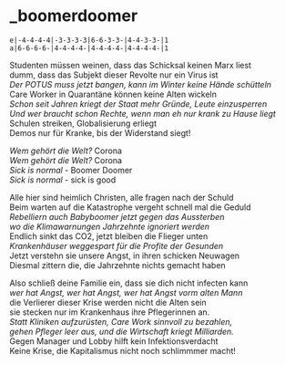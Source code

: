 # _boomerdoomer

```
e|-4-4-4-4|-3-3-3-3|6-6-3-3-|4-4-3-3-|1
a|6-6-6-6-|4-4-4-4-|4-4-4-4-|4-4-4-4-|1
```

Studenten müssen weinen, dass das Schicksal keinen Marx liest  
dumm, dass das Subjekt dieser Revolte nur ein Virus ist  
*Der POTUS muss jetzt bangen, kann im Winter keine Hände schütteln*  
Care Worker in Quarantäne können keine Alten wickeln  
*Schon seit Jahren kriegt der Staat mehr Gründe, Leute einzusperren  
Und wer braucht schon Rechte, wenn man eh nur krank zu Hause liegt*  
Schulen streiken, Globalisierung erliegt  
Demos nur für Kranke, bis der Widerstand siegt!


*Wem gehört die Welt?* Corona  
*Wem gehört die Welt?* Corona  
*Sick is normal* - Boomer Doomer  
*Sick is normal* - sick is good


Alle hier sind heimlich Christen, alle fragen nach der Schuld  
Beim warten auf die Katastrophe vergeht schnell mal die Geduld  
*Rebelliern auch Babyboomer jetzt gegen das Aussterben  
wo die Klimawarnungen Jahrzehnte ignoriert werden*  
Endlich sinkt das CO2, jetzt bleiben die Flieger unten  
*Krankenhäuser weggespart für die Profite der Gesunden*  
Jetzt verstehn sie unsere Angst, in ihren schicken Neuwagen  
Diesmal zittern die, die Jahrzehnte nichts gemacht haben


Also schließ deine Familie ein, dass sie dich nicht infecten kann  
*wer hat Angst, wer hat Angst, wer hat Angst vorm alten Mann*  
die Verlierer dieser Krise werden nicht die Alten sein  
sie stecken nur im Krankenhaus ihre Pflegerinnen an.  
*Statt Kliniken aufzurüsten, Care Work sinnvoll zu bezahlen,  
gehen Pfleger leer aus, und die Wirtschaft kriegt Milliarden.*  
Gegen Manager und Lobby hilft kein Infektionsverdacht  
Keine Krise, die Kapitalismus nicht noch schlimmmer macht!

